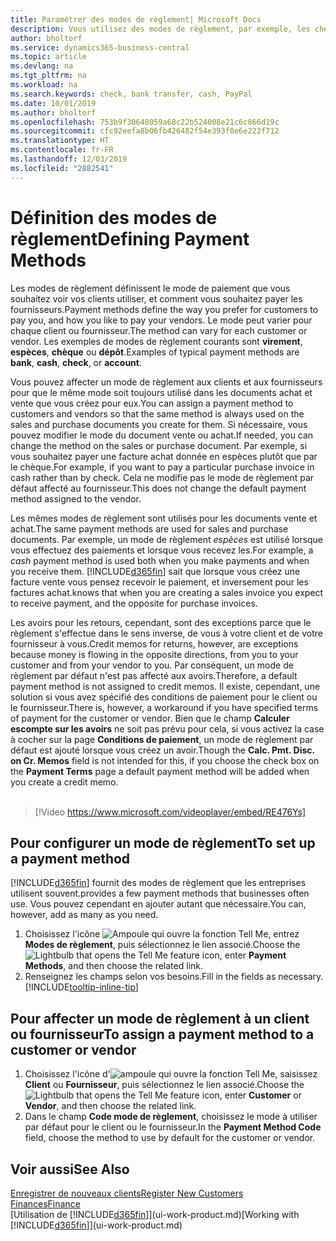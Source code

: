 ```yaml
---
title: Paramétrer des modes de règlement| Microsoft Docs
description: Vous utilisez des modes de règlement, par exemple, les chèques, le transfert bancaire, les espèces, ou Paypal, pour définir la façon dont les factures vente et achat sont payées.
author: bholtorf
ms.service: dynamics365-business-central
ms.topic: article
ms.devlang: na
ms.tgt_pltfrm: na
ms.workload: na
ms.search.keywords: check, bank transfer, cash, PayPal
ms.date: 10/01/2019
ms.author: bholtorf
ms.openlocfilehash: 753b9f30648059a68c22b524008e21c6c866d19c
ms.sourcegitcommit: cfc92eefa8b06fb426482f54e393f0e6e222f712
ms.translationtype: HT
ms.contentlocale: fr-FR
ms.lasthandoff: 12/03/2019
ms.locfileid: "2882541"
---
```

# <a name="defining-payment-methods"></a><span data-ttu-id="ad218-103">Définition des modes de règlement</span><span class="sxs-lookup"><span data-stu-id="ad218-103">Defining Payment Methods</span></span>
<span data-ttu-id="ad218-104">Les modes de règlement définissent le mode de paiement que vous souhaitez voir vos clients utiliser, et comment vous souhaitez payer les fournisseurs.</span><span class="sxs-lookup"><span data-stu-id="ad218-104">Payment methods define the way you prefer for customers to pay you, and how you like to pay your vendors.</span></span> <span data-ttu-id="ad218-105">Le mode peut varier pour chaque client ou fournisseur.</span><span class="sxs-lookup"><span data-stu-id="ad218-105">The method can vary for each customer or vendor.</span></span> <span data-ttu-id="ad218-106">Les exemples de modes de règlement courants sont **virement**, **espèces**, **chèque** ou **dépôt**.</span><span class="sxs-lookup"><span data-stu-id="ad218-106">Examples of typical payment methods are **bank**, **cash**, **check**, or **account**.</span></span>

<span data-ttu-id="ad218-107">Vous pouvez affecter un mode de règlement aux clients et aux fournisseurs pour que le même mode soit toujours utilisé dans les documents achat et vente que vous créez pour eux.</span><span class="sxs-lookup"><span data-stu-id="ad218-107">You can assign a payment method to customers and vendors so that the same method is always used on the sales and purchase documents you create for them.</span></span> <span data-ttu-id="ad218-108">Si nécessaire, vous pouvez modifier le mode du document vente ou achat.</span><span class="sxs-lookup"><span data-stu-id="ad218-108">If needed, you can change the method on the sales or purchase document.</span></span> <span data-ttu-id="ad218-109">Par exemple, si vous souhaitez payer une facture achat donnée en espèces plutôt que par le chèque.</span><span class="sxs-lookup"><span data-stu-id="ad218-109">For example, if you want to pay a particular purchase invoice in cash rather than by check.</span></span> <span data-ttu-id="ad218-110">Cela ne modifie pas le mode de règlement par défaut affecté au fournisseur.</span><span class="sxs-lookup"><span data-stu-id="ad218-110">This does not change the default payment method assigned to the vendor.</span></span>

<span data-ttu-id="ad218-111">Les mêmes modes de règlement sont utilisés pour les documents vente et achat.</span><span class="sxs-lookup"><span data-stu-id="ad218-111">The same payment methods are used for sales and purchase documents.</span></span> <span data-ttu-id="ad218-112">Par exemple, un mode de règlement _espèces_ est utilisé lorsque vous effectuez des paiements et lorsque vous recevez les.</span><span class="sxs-lookup"><span data-stu-id="ad218-112">For example, a _cash_ payment method is used both when you make payments and when you receive them.</span></span> [!INCLUDE[d365fin](includes/d365fin_md.md)] <span data-ttu-id="ad218-113">sait que lorsque vous créez une facture vente vous pensez recevoir le paiement, et inversement pour les factures achat.</span><span class="sxs-lookup"><span data-stu-id="ad218-113">knows that when you are creating a sales invoice you expect to receive payment, and the opposite for purchase invoices.</span></span>

<span data-ttu-id="ad218-114">Les avoirs pour les retours, cependant, sont des exceptions parce que le règlement s'effectue dans le sens inverse, de vous à votre client et de votre fournisseur à vous.</span><span class="sxs-lookup"><span data-stu-id="ad218-114">Credit memos for returns, however, are exceptions because money is flowing in the opposite directions, from you to your customer and from your vendor to you.</span></span> <span data-ttu-id="ad218-115">Par conséquent, un mode de règlement par défaut n'est pas affecté aux avoirs.</span><span class="sxs-lookup"><span data-stu-id="ad218-115">Therefore, a default payment method is not assigned to credit memos.</span></span> <span data-ttu-id="ad218-116">Il existe, cependant, une solution si vous avez spécifié des conditions de paiement pour le client ou le fournisseur.</span><span class="sxs-lookup"><span data-stu-id="ad218-116">There is, however, a workaround if you have specified terms of payment for the customer or vendor.</span></span> <span data-ttu-id="ad218-117">Bien que le champ **Calculer escompte sur les avoirs** ne soit pas prévu pour cela, si vous activez la case à cocher sur la page **Conditions de paiement**, un mode de règlement par défaut est ajouté lorsque vous créez un avoir.</span><span class="sxs-lookup"><span data-stu-id="ad218-117">Though the **Calc. Pmt. Disc. on Cr. Memos** field is not intended for this, if you choose the check box on the **Payment Terms** page a default payment method will be added when you create a credit memo.</span></span> <br><br>  

> [!Video https://www.microsoft.com/videoplayer/embed/RE476Ys]

## <a name="to-set-up-a-payment-method"></a><span data-ttu-id="ad218-118">Pour configurer un mode de règlement</span><span class="sxs-lookup"><span data-stu-id="ad218-118">To set up a payment method</span></span>
[!INCLUDE[d365fin](includes/d365fin_md.md)] <span data-ttu-id="ad218-119">fournit des modes de règlement que les entreprises utilisent souvent.</span><span class="sxs-lookup"><span data-stu-id="ad218-119">provides a few payment methods that businesses often use.</span></span> <span data-ttu-id="ad218-120">Vous pouvez cependant en ajouter autant que nécessaire.</span><span class="sxs-lookup"><span data-stu-id="ad218-120">You can, however, add as many as you need.</span></span>

1. <span data-ttu-id="ad218-121">Choisissez l'icône ![Ampoule qui ouvre la fonction Tell Me](media/ui-search/search_small.png "Dites-moi ce que vous voulez faire"), entrez **Modes de règlement**, puis sélectionnez le lien associé.</span><span class="sxs-lookup"><span data-stu-id="ad218-121">Choose the ![Lightbulb that opens the Tell Me feature](media/ui-search/search_small.png "Tell me what you want to do") icon, enter **Payment Methods**, and then choose the related link.</span></span>
2. <span data-ttu-id="ad218-122">Renseignez les champs selon vos besoins.</span><span class="sxs-lookup"><span data-stu-id="ad218-122">Fill in the fields as necessary.</span></span> [!INCLUDE[tooltip-inline-tip](includes/tooltip-inline-tip_md.md)]

## <a name="to-assign-a-payment-method-to-a-customer-or-vendor"></a><span data-ttu-id="ad218-123">Pour affecter un mode de règlement à un client ou fournisseur</span><span class="sxs-lookup"><span data-stu-id="ad218-123">To assign a payment method to a customer or vendor</span></span>
1. <span data-ttu-id="ad218-124">Choisissez l'icône d'![ampoule qui ouvre la fonction Tell Me](media/ui-search/search_small.png "Dites-moi ce que vous voulez faire"), saisissez **Client** ou **Fournisseur**, puis sélectionnez le lien associé.</span><span class="sxs-lookup"><span data-stu-id="ad218-124">Choose the ![Lightbulb that opens the Tell Me feature](media/ui-search/search_small.png "Tell me what you want to do") icon, enter **Customer** or **Vendor**, and then choose the related link.</span></span>
2. <span data-ttu-id="ad218-125">Dans le champ **Code mode de règlement**, choisissez le mode à utiliser par défaut pour le client ou le fournisseur.</span><span class="sxs-lookup"><span data-stu-id="ad218-125">In the **Payment Method Code** field, choose the method to use by default for the customer or vendor.</span></span>

## <a name="see-also"></a><span data-ttu-id="ad218-126">Voir aussi</span><span class="sxs-lookup"><span data-stu-id="ad218-126">See Also</span></span>
[<span data-ttu-id="ad218-127">Enregistrer de nouveaux clients</span><span class="sxs-lookup"><span data-stu-id="ad218-127">Register New Customers</span></span>](sales-how-register-new-customers.md)  
[<span data-ttu-id="ad218-128">Finances</span><span class="sxs-lookup"><span data-stu-id="ad218-128">Finance</span></span>](finance.md)  
<span data-ttu-id="ad218-129">[Utilisation de [!INCLUDE[d365fin](includes/d365fin_md.md)]](ui-work-product.md)</span><span class="sxs-lookup"><span data-stu-id="ad218-129">[Working with [!INCLUDE[d365fin](includes/d365fin_md.md)]](ui-work-product.md)</span></span>  
